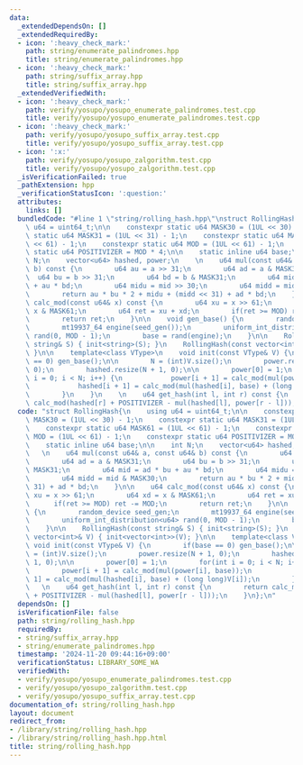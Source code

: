 ```yaml
---
data:
  _extendedDependsOn: []
  _extendedRequiredBy:
  - icon: ':heavy_check_mark:'
    path: string/enumerate_palindromes.hpp
    title: string/enumerate_palindromes.hpp
  - icon: ':heavy_check_mark:'
    path: string/suffix_array.hpp
    title: string/suffix_array.hpp
  _extendedVerifiedWith:
  - icon: ':heavy_check_mark:'
    path: verify/yosupo/yosupo_enumerate_palindromes.test.cpp
    title: verify/yosupo/yosupo_enumerate_palindromes.test.cpp
  - icon: ':heavy_check_mark:'
    path: verify/yosupo/yosupo_suffix_array.test.cpp
    title: verify/yosupo/yosupo_suffix_array.test.cpp
  - icon: ':x:'
    path: verify/yosupo/yosupo_zalgorithm.test.cpp
    title: verify/yosupo/yosupo_zalgorithm.test.cpp
  _isVerificationFailed: true
  _pathExtension: hpp
  _verificationStatusIcon: ':question:'
  attributes:
    links: []
  bundledCode: "#line 1 \"string/rolling_hash.hpp\"\nstruct RollingHash{\n    using\
    \ u64 = uint64_t;\n\n    constexpr static u64 MASK30 = (1UL << 30) - 1;\n    constexpr\
    \ static u64 MASK31 = (1UL << 31) - 1;\n    constexpr static u64 MASK61 = (1UL\
    \ << 61) - 1;\n    constexpr static u64 MOD = (1UL << 61) - 1;\n    constexpr\
    \ static u64 POSITIVIZER = MOD * 4;\n\n    static inline u64 base;\n\n    int\
    \ N;\n    vector<u64> hashed, power;\n    \n    u64 mul(const u64& a, const u64&\
    \ b) const {\n        u64 au = a >> 31;\n        u64 ad = a & MASK31;\n      \
    \  u64 bu = b >> 31;\n        u64 bd = b & MASK31;\n        u64 mid = ad * bu\
    \ + au * bd;\n        u64 midu = mid >> 30;\n        u64 midd = mid & MASK30;\n\
    \        return au * bu * 2 + midu + (midd << 31) + ad * bd;\n    }\n\n    u64\
    \ calc_mod(const u64& x) const {\n        u64 xu = x >> 61;\n        u64 xd =\
    \ x & MASK61;\n        u64 ret = xu + xd;\n        if(ret >= MOD) ret -= MOD;\n\
    \        return ret;\n    }\n\n    void gen_base() {\n        random_device seed_gen;\n\
    \        mt19937_64 engine(seed_gen());\n        uniform_int_distribution<u64>\
    \ rand(0, MOD - 1);\n        base = rand(engine);\n    }\n\n    RollingHash(const\
    \ string& S) { init<string>(S); }\n    RollingHash(const vector<int>& V) { init<vector<int>>(V);\
    \ }\n\n    template<class VType>\n    void init(const VType& V) {\n        if(base\
    \ == 0) gen_base();\n\n        N = (int)V.size();\n        power.resize(N + 1,\
    \ 0);\n        hashed.resize(N + 1, 0);\n\n        power[0] = 1;\n        for(int\
    \ i = 0; i < N; i++) {\n            power[i + 1] = calc_mod(mul(power[i], base));\n\
    \            hashed[i + 1] = calc_mod(mul(hashed[i], base) + (long long)V[i]);\n\
    \        }\n    }\n    \n    u64 get_hash(int l, int r) const {\n        return\
    \ calc_mod(hashed[r] + POSITIVIZER - mul(hashed[l], power[r - l]));\n    }\n};\n"
  code: "struct RollingHash{\n    using u64 = uint64_t;\n\n    constexpr static u64\
    \ MASK30 = (1UL << 30) - 1;\n    constexpr static u64 MASK31 = (1UL << 31) - 1;\n\
    \    constexpr static u64 MASK61 = (1UL << 61) - 1;\n    constexpr static u64\
    \ MOD = (1UL << 61) - 1;\n    constexpr static u64 POSITIVIZER = MOD * 4;\n\n\
    \    static inline u64 base;\n\n    int N;\n    vector<u64> hashed, power;\n \
    \   \n    u64 mul(const u64& a, const u64& b) const {\n        u64 au = a >> 31;\n\
    \        u64 ad = a & MASK31;\n        u64 bu = b >> 31;\n        u64 bd = b &\
    \ MASK31;\n        u64 mid = ad * bu + au * bd;\n        u64 midu = mid >> 30;\n\
    \        u64 midd = mid & MASK30;\n        return au * bu * 2 + midu + (midd <<\
    \ 31) + ad * bd;\n    }\n\n    u64 calc_mod(const u64& x) const {\n        u64\
    \ xu = x >> 61;\n        u64 xd = x & MASK61;\n        u64 ret = xu + xd;\n  \
    \      if(ret >= MOD) ret -= MOD;\n        return ret;\n    }\n\n    void gen_base()\
    \ {\n        random_device seed_gen;\n        mt19937_64 engine(seed_gen());\n\
    \        uniform_int_distribution<u64> rand(0, MOD - 1);\n        base = rand(engine);\n\
    \    }\n\n    RollingHash(const string& S) { init<string>(S); }\n    RollingHash(const\
    \ vector<int>& V) { init<vector<int>>(V); }\n\n    template<class VType>\n   \
    \ void init(const VType& V) {\n        if(base == 0) gen_base();\n\n        N\
    \ = (int)V.size();\n        power.resize(N + 1, 0);\n        hashed.resize(N +\
    \ 1, 0);\n\n        power[0] = 1;\n        for(int i = 0; i < N; i++) {\n    \
    \        power[i + 1] = calc_mod(mul(power[i], base));\n            hashed[i +\
    \ 1] = calc_mod(mul(hashed[i], base) + (long long)V[i]);\n        }\n    }\n \
    \   \n    u64 get_hash(int l, int r) const {\n        return calc_mod(hashed[r]\
    \ + POSITIVIZER - mul(hashed[l], power[r - l]));\n    }\n};\n"
  dependsOn: []
  isVerificationFile: false
  path: string/rolling_hash.hpp
  requiredBy:
  - string/suffix_array.hpp
  - string/enumerate_palindromes.hpp
  timestamp: '2024-11-20 09:44:16+09:00'
  verificationStatus: LIBRARY_SOME_WA
  verifiedWith:
  - verify/yosupo/yosupo_enumerate_palindromes.test.cpp
  - verify/yosupo/yosupo_zalgorithm.test.cpp
  - verify/yosupo/yosupo_suffix_array.test.cpp
documentation_of: string/rolling_hash.hpp
layout: document
redirect_from:
- /library/string/rolling_hash.hpp
- /library/string/rolling_hash.hpp.html
title: string/rolling_hash.hpp
---
```

